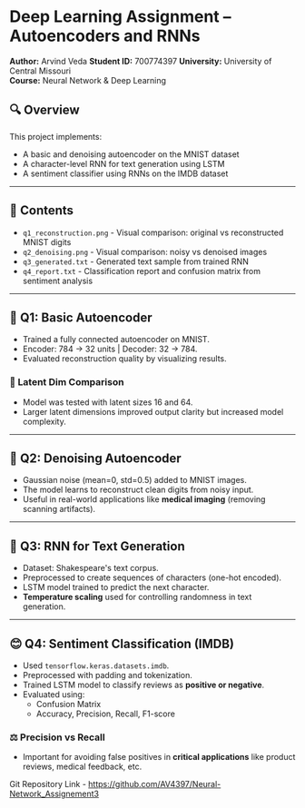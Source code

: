 # Deep Learning Assignment – Autoencoders and RNNs

**Author:** Arvind Veda
**Student ID:** 700774397
**University:** University of Central Missouri  
**Course:** Neural Network & Deep Learning  

## 🔍 Overview

This project implements:
- A basic and denoising autoencoder on the MNIST dataset
- A character-level RNN for text generation using LSTM
- A sentiment classifier using RNNs on the IMDB dataset

---

## 📁 Contents

- `q1_reconstruction.png` - Visual comparison: original vs reconstructed MNIST digits
- `q2_denoising.png` - Visual comparison: noisy vs denoised images
- `q3_generated.txt` - Generated text sample from trained RNN
- `q4_report.txt` - Classification report and confusion matrix from sentiment analysis

---

## 🧠 Q1: Basic Autoencoder

- Trained a fully connected autoencoder on MNIST.
- Encoder: 784 → 32 units | Decoder: 32 → 784.
- Evaluated reconstruction quality by visualizing results.

### 🔁 Latent Dim Comparison
- Model was tested with latent sizes 16 and 64.
- Larger latent dimensions improved output clarity but increased model complexity.

---

## 🧼 Q2: Denoising Autoencoder

- Gaussian noise (mean=0, std=0.5) added to MNIST images.
- The model learns to reconstruct clean digits from noisy input.
- Useful in real-world applications like **medical imaging** (removing scanning artifacts).

---

## 📝 Q3: RNN for Text Generation

- Dataset: Shakespeare's text corpus.
- Preprocessed to create sequences of characters (one-hot encoded).
- LSTM model trained to predict the next character.
- **Temperature scaling** used for controlling randomness in text generation.

---

## 😊 Q4: Sentiment Classification (IMDB)

- Used `tensorflow.keras.datasets.imdb`.
- Preprocessed with padding and tokenization.
- Trained LSTM model to classify reviews as **positive or negative**.
- Evaluated using:
  - Confusion Matrix
  - Accuracy, Precision, Recall, F1-score

### ⚖️ Precision vs Recall
- Important for avoiding false positives in **critical applications** like product reviews, medical feedback, etc.


Git Repository Link - https://github.com/AV4397/Neural-Network_Assignement3


